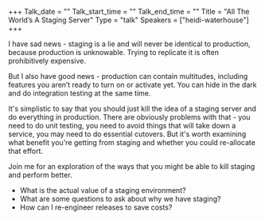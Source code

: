+++
Talk_date = ""
Talk_start_time = ""
Talk_end_time = ""
Title = "All The World’s A Staging Server"
Type = "talk"
Speakers = ["heidi-waterhouse"]
+++

I have sad news - staging is a lie and will never be identical to production, because production is unknowable. Trying to replicate it is often prohibitively expensive.

But I also have good news - production can contain multitudes, including features you aren’t ready to turn on or activate yet. You can hide in the dark and do integration testing at the same time.

It's simplistic to say that you should just kill the idea of a staging server and do everything in production. There are obviously problems with that - you need to do unit testing, you need to avoid things that will take down a service, you may need to do essential cutovers. But it's worth examining what benefit you're getting from staging and whether you could re-allocate that effort.

Join me for an exploration of the ways that you might be able to kill staging and perform better.

- What is the actual value of a staging environment?
- What are some questions to ask about why we have staging?
- How can I re-engineer releases to save costs?
